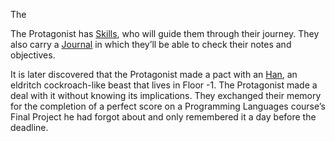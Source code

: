 The 

The Protagonist has [Skills](Skills.md), who will guide them through their journey. They also carry a [Journal](Journal.md) in which they’ll be able to check their notes and objectives.

It is later discovered that the Protagonist made a pact with an [Han](Han.md), an eldritch cockroach-like beast that lives in Floor -1. The Protagonist made a deal with it without knowing its implications. They exchanged their memory for the completion of a perfect score on a Programming Languages course’s Final Project he had forgot about and only remembered it a day before the deadline.